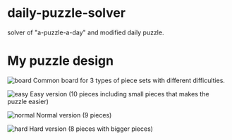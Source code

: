 # daily-puzzle-solver
solver of "a-puzzle-a-day" and modified daily puzzle.

# My puzzle design

![board](https://user-images.githubusercontent.com/86639425/158854094-815956f0-2752-4f6f-9332-3b678d5c1a63.jpg)
Common board for 3 types of piece sets with different difficulties.

![easy](https://user-images.githubusercontent.com/86639425/158854114-65e58289-0078-4dd3-81f1-85e2ffcd309c.jpg)
Easy version (10 pieces including small pieces that makes the puzzle easier)

![normal](https://user-images.githubusercontent.com/86639425/158854120-843aece3-effb-49e8-a953-cb99e67ad079.jpg)
Normal version (9 pieces)

![hard](https://user-images.githubusercontent.com/86639425/158854119-dadc9dce-5b56-4ec4-b649-f304c12fefac.jpg)
Hard version (8 pieces with bigger pieces)
